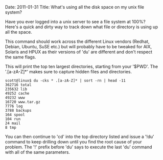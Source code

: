 Date: 2011-01-31
Title: What's using all the disk space on my unix file system?

Have you ever logged into a unix server to see a file system at 100%? Here's a
quick and dirty way to track down what file or directory is using up all the
space.

This command should work across the different Linux vendors (Redhat, Debian,
Ubuntu, SuSE etc.) but will probably have to be tweaked for AIX, Solaris and
HPUX as their versions of 'du' are different and don't respect the same flags.

This will print the top ten largest directories, starting from your '$PWD'.
The '.[a-zA-Z]*' makes sure to capture hidden files and directories.

    
    
    scott@linux$ du -cks * .[a-zA-Z]* | sort -rn | head -11
    362716 total
    235632 lib
    49252 cache
    49232 www
    16720 www.tar.gz
    7776 log
    3788 backups
    164 spool
    104 run
    24 mail
    8 tmp
    

  
You can then continue to 'cd' into the top directory listed and issue a '!du'
command to keep drilling down until you find the root cause of your problem.
The '!' prefix before 'du' says to execute the last 'du' command with all of
the same parameters.

